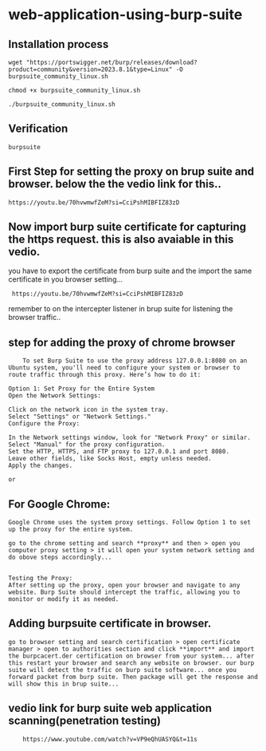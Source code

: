 # web-application-using-burp-suite

## Installation process

    wget "https://portswigger.net/burp/releases/download?product=community&version=2023.8.1&type=Linux" -O burpsuite_community_linux.sh
    
    chmod +x burpsuite_community_linux.sh
    
    ./burpsuite_community_linux.sh

## Verification

    burpsuite

## First Step for setting the proxy on brup suite and browser. below the the vedio link for this..

    https://youtu.be/70hvwmwfZeM?si=CciPshMIBFIZ83zD
## Now import burp suite certificate for capturing the https request. this is also avaiable in this vedio. 

   you have to export the certificate from burp suite and the import the same certificate in you browser setting... 
 
     https://youtu.be/70hvwmwfZeM?si=CciPshMIBFIZ83zD

remember to on the intercepter listener in brup suite for listening the browser traffic..

## step for adding the proxy of chrome browser

        To set Burp Suite to use the proxy address 127.0.0.1:8080 on an Ubuntu system, you'll need to configure your system or browser to route traffic through this proxy. Here’s how to do it:

    Option 1: Set Proxy for the Entire System
    Open the Network Settings:
    
    Click on the network icon in the system tray.
    Select "Settings" or "Network Settings."
    Configure the Proxy:
    
    In the Network settings window, look for "Network Proxy" or similar.
    Select "Manual" for the proxy configuration.
    Set the HTTP, HTTPS, and FTP proxy to 127.0.0.1 and port 8080.
    Leave other fields, like Socks Host, empty unless needed.
    Apply the changes.

    or 

## For Google Chrome:
    Google Chrome uses the system proxy settings. Follow Option 1 to set up the proxy for the entire system.
    
    go to the chrome setting and search **proxy** and then > open you computer proxy setting > it will open your system network setting and do obove steps accordingly... 


    Testing the Proxy:
    After setting up the proxy, open your browser and navigate to any website. Burp Suite should intercept the traffic, allowing you to monitor or modify it as needed.

## Adding burpsuite certificate in browser.

    go to browser setting and search certification > open certificate manager > open to authorities section and click **import** and import the burpcacert.der certification on browser from your system... after this restart your browser and search any website on browser. our burp suite will detect the traffic on burp suite software... once you forward packet from burp suite. Then package will get the response and will show this in brup suite...

## vedio link for burp suite web application scanning(penetration testing)

        https://www.youtube.com/watch?v=VP9eQhUASYQ&t=11s
